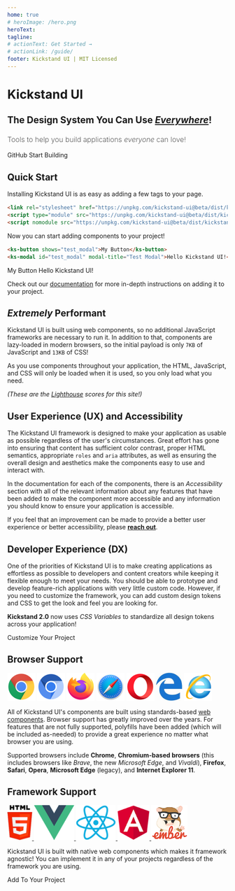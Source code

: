 ```yaml
---
home: true
# heroImage: /hero.png
heroText: 
tagline: 
# actionText: Get Started →
# actionLink: /guide/
footer: Kickstand UI | MIT Licensed
---
```

<div class="home-hero display-flex flex-column align-center justify-center bg-light-light full-width py-xxl mb-xxxl px-lg">
    <div class="text-light-lighter text-center">
        <h1 class="text-xxl mb-xs">Kickstand UI</h1>
        <h2 class="border-none text-md text-bolder text-md">The Design System You Can Use <em><u>Everywhere</u></em>!</h2>
    </div>
    <h3 class="text-xxl text-light-lighter md:text-lg sm:text-md text-center mt-lg mb-xxl w-60 md:w-80 sm:w-90 text-center mx-auto" style="line-height: 1.2; font-weight: 200;">
        Tools to help you build applications <em class="b-b-xxxs b-b-light-lighter">everyone</em> can love!
    </h3>
    <div class="text-center my-xl">
        <ks-button size="lg" display="hollow" class="mr-xl" color="light" css-class="text-light-lighter" href="https://github.com/break-stuff/kickstand-ui">
            <ks-icon icon="github" class="mr-sm"></ks-icon> GitHub
        </ks-button>
        <ks-button size="lg" color="light" href="/getting-started/installation.html">
            Start Building <ks-icon icon="arrow_right" class="ml-xs"></ks-icon>
        </ks-button>
    </div>
</div>

## Quick Start

Installing Kickstand UI is as easy as adding a few tags to your page.

```html
<link rel="stylesheet" href="https://unpkg.com/kickstand-ui@beta/dist/kickstand-ui/kickstand-ui.css" />
<script type="module" src="https://unpkg.com/kickstand-ui@beta/dist/kickstand-ui/kickstand-ui.esm.js"></script>
<script nomodule src="https://unpkg.com/kickstand-ui@beta/dist/kickstand-ui/kickstand-ui.js"></script>
```

Now you can start adding components to your project!

```html
<ks-button shows="test_modal">My Button</ks-button>
<ks-modal id="test_modal" modal-title="Test Modal">Hello Kickstand UI!</ks-modal>
```

<div class="my-xl">
    <ks-button shows="test_modal">My Button</ks-button>
    <ks-modal id="test_modal" modal-title="Test Modal">Hello Kickstand UI!</ks-modal>
</div>

Check out our [documentation](/getting-started/installation.html) for more in-depth instructions on adding it to your project.

## _Extremely_ Performant

Kickstand UI is built using web components, so no additional JavaScript frameworks are necessary to run it. In addition to that, components are lazy-loaded in modern browsers, so the initial payload is only `7KB` of JavaScript and `13KB` of CSS!

As you use components throughout your application, the HTML, JavaScript, and CSS will only be loaded when it is used, so you only load what you need.

<p class="text-center my-xxl">
    <em>(These are the <a href="https://developers.google.com/web/tools/lighthouse/">Lighthouse</a> scores for this site!)</em>
    <br>
    <ks-img class="w-50 md:w-60 xs:w-100 mx-auto b-xxxs mb-sm" src="/images/screen_shots/performance.png" alt="Kickstand UI's Lighthouse score" />
</p>

## User Experience (UX) and Accessibility

The Kickstand UI framework is designed to make your application as usable as possible regardless of the user's circumstances. Great effort has gone into ensuring that content has sufficient color contrast, proper HTML semantics, appropriate `roles` and `aria` attributes, as well as ensuring the overall design and aesthetics make the components easy to use and interact with.

In the documentation for each of the components, there is an _Accessibility_ section with all of the relevant information about any features that have been added to make the component more accessible and any information you should know to ensure your application is accessible.

If you feel that an improvement can be made to provide a better user experience or better accessibility, please [**reach out**](./contact.md).

## Developer Experience (DX)

One of the priorities of Kickstand UI is to make creating applications as effortless as possible to developers and content creators while keeping it flexible enough to meet your needs. You should be able to prototype and develop feature-rich applications with very little custom code. However, if you need to customize the framework, you can add custom design tokens and CSS to get the look and feel you are looking for.

**Kickstand 2.0** now uses _CSS Variables_ to standardize all design tokens across your application!

<div class="my-lg text-center">
    <ks-button display="hollow" href="/design-tokens/design-tokens.html">Customize Your Project</ks-button>
</div>

## Browser Support

<div class="display-flex flex-wrap space-around my-lg">
    <img src="/images/browsers/chrome.png" alt="Chrome" title="Chrome" style="width:64px; height:64px;" />
    <img src="/images/browsers/chromium.png" alt="Chromium" title="Chromium" style="width:64px; height:64px;" />
    <img src="/images/browsers/firefox.png" alt="Firefox" title="Firefox" style="width:64px; height:64px;" />
    <img src="/images/browsers/safari.png" alt="Safari" title="Safari" style="width:64px; height:64px;" />
    <img src="/images/browsers/opera.png" alt="Opera" title="Opera" style="width:64px; height:64px;" />
    <img src="/images/browsers/edge.jpeg" alt="Edge" title="Edge" style="width:auto; height:64px;" />
    <img src="/images/browsers/internet_explorer.png" alt="Internet Explorer 11" title="Internet Explorer 11" style="width:64px; height:64px;" />
</div>

All of Kickstand UI's components are built using standards-based [web components](https://www.webcomponents.org/introduction). Browser support has greatly improved over the years. For features that are not fully supported, polyfills have been added (which will be included as-needed) to provide a great experience no matter what browser you are using.

Supported browsers include **Chrome**, **Chromium-based browsers** (this includes browsers like _Brave_, the new _Microsoft Edge_, and _Vivaldi_), **Firefox**, **Safari**, **Opera**, **Microsoft Edge** (legacy), and **Internet Explorer 11**.

## Framework Support

<div class="display-flex flex-wrap space-around my-lg">
    <a href="/getting-started/installation.html" class="mb-md">
        <img src="/images/frameworks/HTML5.JPG" alt="HTML5" title="HTML5" style="width:auto; height:80px;" />
    </a>
    <a href="/getting-started/framework-integrations/vue.html" class="mb-md">
        <img src="/images/frameworks/vuejs.png" alt="Vuejs" title="Vuejs" style="width:auto; height:80px;" />
    </a>
    <a href="/getting-started/framework-integrations/react.html" class="mb-md">
        <img src="/images/frameworks/react.png" alt="React" title="React" style="width:auto; height:80px;" />
    </a>
    <a href="/getting-started/framework-integrations/angular.html" class="mb-md">
        <img src="/images/frameworks/angular.png" alt="Angular" title="Angular" style="width:auto; height:80px;" />
    </a>
    <a href="/getting-started/framework-integrations/ember.html" class="mb-md">
        <img src="/images/frameworks/emberjs.png" alt="Ember" title="Ember" style="width:auto; height:80px;" />
    </a>
</div>

Kickstand UI is built with native web components which makes it framework agnostic! You can implement it in any of your projects regardless of the framework you are using.

<div class="my-lg text-center">
    <ks-button display="hollow" href="/getting-started/installation.html">Add To Your Project</ks-button>
</div>
